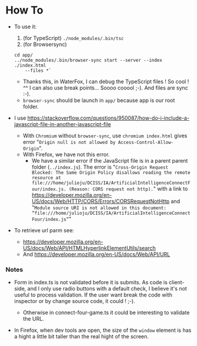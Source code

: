 # How To

* To use it:
    1. (for TypeScript) `./node_modules/.bin/tsc`
    2. (for Browsersync)
    ```
    cd app/
    ../node_modules/.bin/browser-sync start --server --index ./index.html
        --files *`
    ```
    * Thanks this, in WaterFox, I can debug the TypeScript files ! So cool ! ^^
        I can also use break points… Soooo cooool ;-). And files are sync :-).
    * `browser-sync` should be launch in `app/` because app is our root folder.

* I use
    https://stackoverflow.com/questions/950087/how-do-i-include-a-javascript-file-in-another-javascript-file
    * With `Chromium` without `browser-sync`, use `chromium index.html` gives
        error "`Origin null is not allowed by Access-Control-Allow-Origin`".
    * With Firefox, we have not this error.
        * We have a similar error if the
        JavaScript file is in a parent parent folder (`../index.js`).  The error
        is "`Cross-Origin Request Blocked: The Same Origin Policy disallows
        reading the remote resource at
        file:///home/julioju/DCISS/IA/ArtificialIntelligenceConnectFour/index.js.
        (Reason: CORS request not http).`" with a link to
        https://developer.mozilla.org/en-US/docs/Web/HTTP/CORS/Errors/CORSRequestNotHttp
        and "`Module source URI is not allowed in this document:
        “file:///home/julioju/DCISS/IA/ArtificialIntelligenceConnectFour/index.js”`"

* To retrieve url parm see:
    * https://developer.mozilla.org/en-US/docs/Web/API/HTMLHyperlinkElementUtils/search
    * And https://developer.mozilla.org/en-US/docs/Web/API/URL

### Notes
* Form in index.ts is not validated before it is submits. As code is
    client-side, and I only use radio buttons with a default check,
    I believe it's not useful to process validation. If the user
    want break the code with inspector or by change source code, it could ! ;-).
    * Otherwise in connect-four-game.ts it could be interesting to validate
        the URL.

* In Firefox, when dev tools are open, the size of the `window` element
    is has a hight a little bit taller than the real hight of the screen.

<!--
vim: ts=4 sw=4 et:
-->
